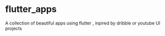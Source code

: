 # flutter_apps
 A collection of beautiful apps using flutter , inpired by dribble or youtube UI projects
